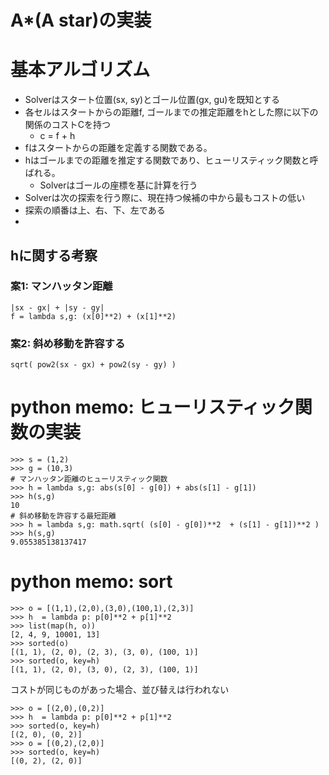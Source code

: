 A*(A star)の実装
===

# 基本アルゴリズム
- Solverはスタート位置(sx, sy)とゴール位置(gx, gu)を既知とする
- 各セルはスタートからの距離f, ゴールまでの推定距離をhとした際に以下の関係のコストCを持つ
  - c = f + h
- fはスタートからの距離を定義する関数である。
- hはゴールまでの距離を推定する関数であり、ヒューリスティック関数と呼ばれる。
  - Solverはゴールの座標を基に計算を行う
- Solverは次の探索を行う際に、現在持つ候補の中から最もコストの低い
- 探索の順番は上、右、下、左である
-

## hに関する考察
### 案1: マンハッタン距離
```
|sx - gx| + |sy - gy|
f = lambda s,g: (x[0]**2) + (x[1]**2)

```
### 案2: 斜め移動を許容する
```
sqrt( pow2(sx - gx) + pow2(sy - gy) )
```

# python memo: ヒューリスティック関数の実装
```
>>> s = (1,2)
>>> g = (10,3)
# マンハッタン距離のヒューリスティック関数
>>> h = lambda s,g: abs(s[0] - g[0]) + abs(s[1] - g[1])
>>> h(s,g)
10
# 斜め移動を許容する最短距離
>>> h = lambda s,g: math.sqrt( (s[0] - g[0])**2  + (s[1] - g[1])**2 )
>>> h(s,g)
9.055385138137417
```

# python memo: sort
```
>>> o = [(1,1),(2,0),(3,0),(100,1),(2,3)]
>>> h  = lambda p: p[0]**2 + p[1]**2
>>> list(map(h, o))
[2, 4, 9, 10001, 13]
>>> sorted(o)
[(1, 1), (2, 0), (2, 3), (3, 0), (100, 1)]
>>> sorted(o, key=h)
[(1, 1), (2, 0), (3, 0), (2, 3), (100, 1)]
```
コストが同じものがあった場合、並び替えは行われない
```
>>> o = [(2,0),(0,2)]
>>> h  = lambda p: p[0]**2 + p[1]**2
>>> sorted(o, key=h)
[(2, 0), (0, 2)]
>>> o = [(0,2),(2,0)]
>>> sorted(o, key=h)
[(0, 2), (2, 0)]
```
